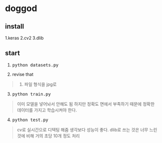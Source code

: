 # doggod

## install
1.keras
2.cv2
3.dlib

## start

1. <pre>python datasets.py</pre>
2. revise that
> 1. 파일 형식을 jpg로
3. <pre>python train.py</pre>
> 이미 모델을 넣어놔서 안해도 됨 하지만 정확도 면에서 부족하기 때문에 정확한 데이터를 가지고
>학습시켜야 한다. 
4. <pre>python test.py</pre>
> cv로 실시간으로 디텍팅 해줌 생각보다 성능이 좋다. dlib로 쓰는 것은 너무 느린것에 비해
>거의 초당 10개 정도 처리